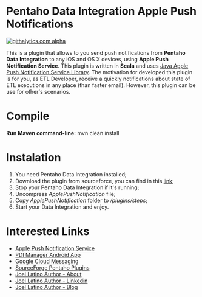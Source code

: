 Pentaho Data Integration Apple Push Notifications
=============================

[![githalytics.com alpha](https://cruel-carlota.pagodabox.com/daf12ea06b14ffdff5a8218656362656 "githalytics.com")](http://githalytics.com/latinojoel/pdi-apple-pushnotifications)

This is a plugin that allows to you send push notifications from **Pentaho Data Integration** to any iOS and OS X devices, using **Apple Push Notification Service**. This plugin is written in **Scala** and uses [Java Apple Push Notification Service Library](https://github.com/notnoop/java-apns/).
The motivation for developed this plugin is for you, as ETL Developer, receive a quickly notifications about state of ETL executions in any place (than faster email). However, this plugin can be use for other's scenarios.


Compile
=============================
**Run Maven command-line:** mvn clean install

Instalation
===========
1. You need Pentaho Data Integration installed;
2. Download  the plugin from sourceforce, you can find in this [link](https://sourceforge.net/projects/pentaho-plugins/files/Pentaho%20Data%20Integration/PDI%20Apple%20Push%20Notifications/);
3. Stop your Pentaho Data Integration if it's running;
4. Uncompress *ApplePushNotification* file;
5. Copy *ApplePushNotification* folder to *<pdi-folder-installation>/plugins/steps*; 
6. Start your Data Integration and enjoy.

Interested Links
=======
* [Apple Push Notification Service](http://developer.apple.com/library/mac/documentation/NetworkingInternet/Conceptual/RemoteNotificationsPG/Chapters/ApplePushService.html#//apple_ref/doc/uid/TP40008194-CH100-SW9)
* [PDI Manager Android App](https://play.google.com/store/apps/details?id=com.latinojoel.pdimanager)
* [Google Cloud Messaging](http://developer.android.com/google/gcm/)
* [SourceForge Pentaho Plugins](http://sourceforge.net/projects/pentaho-plugins/)
* [Joel Latino Author - About](https://about.me/latinojoel)
* [Joel Latino Author - Linkedin](http://pt.linkedin.com/in/latinojoel)
* [Joel Latino Author - Blog](http://joel-latino.blogspot.com/)
